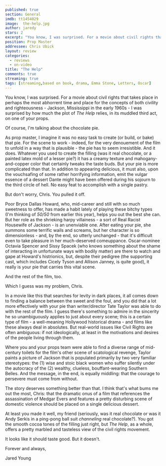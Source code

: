 ```yaml
---
published: true
section: General
imdb: tt1454029
image:  the-help.jpg
author: jaredy
stars: 2
excerpt: "You know, I was surprised. For a movie about civil rights that takes place in perhaps the most abhorrent time and place for the concepts of both civility and righteousness &ndash; Jackson, Mississippi in the early 1960s &ndash; I was surprised by how much the plot of <em>The Help </em>relies, in its muddled third act, on one of your props."
position: Prop Master
addressee: Chris Ubick
layout: review
categories:
  - reviews
  - on-video
title: "The Help"
comments: true
streaming: true
tags: [streaming,based on book, drama, Emma Stone, Letters, Oscar]
---
```

You know, I was surprised. For a movie about civil rights that takes place in perhaps the most abhorrent time and place for the concepts of both civility and righteousness - Jackson, Mississippi in the early 1960s - I was surprised by how much the plot of _The Help_ relies, in its muddled third act, on one of your props.

Of course, I'm talking about the chocolate pie.

As prop master, I imagine it was no easy task to create (or build, or bake) that pie. For the scene to work - indeed, for the very denouement of the film to unfold in a way that is plausible - the pie has to seem irresistible. And it does. Whatever you used to create the filling (was it real chocolate, or a painted latex mold of a lesser pie?) it has a creamy texture and mahogany-and-copper color that certainly tweaks the taste buds. But your pie is more complicated than that. In addition to appearing delicious, it must also, upon the vouchsafing of some rather horrifying information, emit the vulgar essence of a dessert Dante might have been offered during his sojourn to the third circle of hell. No easy feat to accomplish with a single pastry.

But don't worry, Chris. You pulled it off.

Poor Bryce Dallas Howard, who, mid-career and still with so much sweetness to offer, has made a habit lately of playing these bitchy types (I'm thinking of _50/50_ from earlier this year), helps you out the best she can. But her role as the shrieking harpy villainess - a sort of Real Racist Housewife of Jackson - is an unenviable one. After eating your pie, she summons some terrific wails and screams, but her character is so dimensionless - and, by the end, so utterly unchanged - that it's difficult even to take pleasure in her much-deserved comeuppance. Oscar-nominee Octavia Spencer and Sissy Spacek (who knows something about the shame of interacting in unfortunate ways with bodily matter) are there to watch and gape at Howard's histrionics, but, despite their pedigree (the supporting cast, which includes Cicely Tyson and Allison Janney, is quite good), it really is your pie that carries this vital scene.

And the rest of the film, too.

Which I guess was my problem, Chris.

In a movie like this that searches for levity in dark places, it all comes down to finding a balance between the sweet and the foul, and you did that a lot more effectively with your pie than writer/director Tate Taylor was able to do with the rest of the film. I guess there's something to admire in the sincerity he so unambiguously applies to just about every scene; this is a certain type of film - a well-meaning Hollywood historical drama - and films like these always deal in absolutes. But real-world issues like Civil Rights are often ambiguous: if not ideologically, at least in the motivations and desires of the people living through them.

Where you and your props team were able to find a diverse range of mid-century toilets for the film's other scene of scatological revenge, Taylor paints a picture of Jackson that is populated primarily by two very familiar stereotypes: the (1) wise and stoic black women who suffer silently under the autocracy of the (2) wealthy, clueless, bouffant-wearing Southern Belles. And the message, in the end, is equally middling: that the courage to persevere must come from without.

The story deserves something better than that. I think that's what bums me out the most, Chris: that the dramatic onus of a film that references the assassination of Medgar Evers and features a pretty disturbing scene of domestic violence should be placed on a single delicious dessert.

At least you made it well, my friend (seriously, was it real chocolate or was it Andy Serkis in a ping-pong ball suit _channeling_ real chocolate?). You got the smooth cocoa tones of the filling just right, but _The Help_, as a whole, offers a pretty marbled and tasteless view of the civil rights movement.

It looks like it should taste good. But it doesn't.

Forever and always,

Jared Young